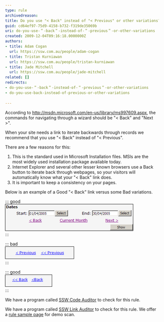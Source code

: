 ```yaml
---
type: rule
archivedreason: 
title: Do you use "< Back" instead of "< Previous" or other variations?
guid: cd64ef97-75d9-4158-b732-f319de35069b
uri: do-you-use-＂-back＂-instead-of-＂-previous＂-or-other-variations
created: 2009-12-04T09:16:18.0000000Z
authors:
- title: Adam Cogan
  url: https://ssw.com.au/people/adam-cogan
- title: Tristan Kurniawan
  url: https://ssw.com.au/people/tristan-kurniawan
- title: Jade Mitchell
  url: https://ssw.com.au/people/jade-mitchell
related: []
redirects:
- do-you-use-＂-back＂-instead-of-＂-previous＂-or-other-variations
- do-you-use-back-instead-of-previous-or-other-variations

---
```


According to http://msdn.microsoft.com/en-us/library/ms997609.aspx, the commands for navigating through a wizard should be "&lt; Back" and "Next &gt;".   
<!--endintro-->

When your site needs a link to iterate backwards through records we recommend that you use "&lt; Back" instead of "&lt; Previous".

There are a few reasons for this:

1. This is the standard used in Microsoft Installation files. MSIs are the most widely used installation package available today.
2. Internet Explorer and several other lesser known browsers use a Back button to iterate back through webpages, so your visitors will automatically know what your "&lt; Back" link does.
3. It is important to keep a consistency on your pages.


Below is an example of a Good "&lt; Back" link versus some Bad variations.
    

::: good  
![Figure: A Good example of a "&lt; Back" link](textboxeswithshowbutton.gif)  
:::

        

::: bad  
![Figure: This is Bad because it says "Previous" instead of "Back"](badpreviouslink.gif)  
:::

        

::: good  
![Figure: This is bad because it has too many "&lt;"s or it has no space between the "&lt;" and the "Back"](badbacklink.gif)  
:::

    
We have a program called [SSW Code Auditor](http://www.ssw.com.au/ssw/CodeAuditor) to check for this rule.


We have a program called [SSW Link Auditor](http://www.ssw.com.au/ssw/LinkAuditor) to check for this rule. We offer a [rule sample page](http://www.ssw.com.au/SSW/LinkAuditor/Samples/Rules/ReadingBackLink.aspx) for demo scan.
